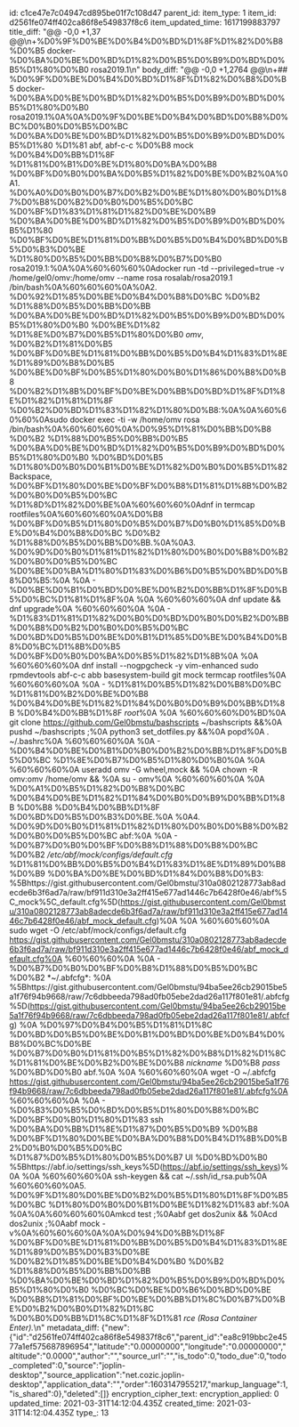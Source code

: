 id: c1ce47e7c04947cd895be01f7c108d47
parent_id: 
item_type: 1
item_id: d2561fe074ff402ca86f8e549837f8c6
item_updated_time: 1617199883797
title_diff: "@@ -0,0 +1,37 @@\\n+%D0%9F%D0%BE%D0%B4%D0%BD%D1%8F%D1%82%D0%B8%D0%B5 docker-%D0%BA%D0%BE%D0%BD%D1%82%D0%B5%D0%B9%D0%BD%D0%B5%D1%80%D0%B0 rosa2019.1\\n"
body_diff: "@@ -0,0 +1,2764 @@\\n+## %D0%9F%D0%BE%D0%B4%D0%BD%D1%8F%D1%82%D0%B8%D0%B5 docker-%D0%BA%D0%BE%D0%BD%D1%82%D0%B5%D0%B9%D0%BD%D0%B5%D1%80%D0%B0 rosa2019.1%0A%0A%D0%9F%D0%BE%D0%B4%D0%BD%D0%B8%D0%BC%D0%B0%D0%B5%D0%BC %D0%BA%D0%BE%D0%BD%D1%82%D0%B5%D0%B9%D0%BD%D0%B5%D1%80 %D1%81 abf, abf-c-c %D0%B8 mock %D0%B4%D0%BB%D1%8F %D1%81%D0%B1%D0%BE%D1%80%D0%BA%D0%B8 %D0%BF%D0%B0%D0%BA%D0%B5%D1%82%D0%BE%D0%B2%0A%0A1.  %D0%A0%D0%B0%D0%B7%D0%B2%D0%BE%D1%80%D0%B0%D1%87%D0%B8%D0%B2%D0%B0%D0%B5%D0%BC %D0%BF%D1%83%D1%81%D1%82%D0%BE%D0%B9 %D0%BA%D0%BE%D0%BD%D1%82%D0%B5%D0%B9%D0%BD%D0%B5%D1%80 %D0%BF%D0%BE%D1%81%D0%BB%D0%B5%D0%B4%D0%BD%D0%B5%D0%B3%D0%BE %D1%80%D0%B5%D0%BB%D0%B8%D0%B7%D0%B0 rosa2019.1:%0A%0A%60%60%60%0Adocker run -td --privileged=true -v /home/gel0/omv:/home/omv --name rosa rosalab/rosa2019.1 /bin/bash%0A%60%60%60%0A%0A2.  %D0%92%D1%85%D0%BE%D0%B4%D0%B8%D0%BC %D0%B2 %D1%88%D0%B5%D0%BB%D0%BB %D0%BA%D0%BE%D0%BD%D1%82%D0%B5%D0%B9%D0%BD%D0%B5%D1%80%D0%B0 %D0%BE%D1%82 %D1%8E%D0%B7%D0%B5%D1%80%D0%B0 *omv*, %D0%B2%D1%81%D0%B5 %D0%BF%D0%BE%D1%81%D0%BB%D0%B5%D0%B4%D1%83%D1%8E%D1%89%D0%B8%D0%B5 %D0%BE%D0%BF%D0%B5%D1%80%D0%B0%D1%86%D0%B8%D0%B8 %D0%B2%D1%8B%D0%BF%D0%BE%D0%BB%D0%BD%D1%8F%D1%8E%D1%82%D1%81%D1%8F %D0%B2%D0%BD%D1%83%D1%82%D1%80%D0%B8:%0A%0A%60%60%60%0Asudo docker exec -ti -w /home/omv rosa /bin/bash%0A%60%60%60%0A%D0%95%D1%81%D0%BB%D0%B8 %D0%B2 %D1%88%D0%B5%D0%BB%D0%B5 %D0%BA%D0%BE%D0%BD%D1%82%D0%B5%D0%B9%D0%BD%D0%B5%D1%80%D0%B0 %D0%BD%D0%B5 %D1%80%D0%B0%D0%B1%D0%BE%D1%82%D0%B0%D0%B5%D1%82 Backspace, %D0%BF%D1%80%D0%BE%D0%BF%D0%B8%D1%81%D1%8B%D0%B2%D0%B0%D0%B5%D0%BC %D1%8D%D1%82%D0%BE%0A%60%60%60%0Adnf in termcap rootfiles%0A%60%60%60%0A%D0%B8 %D0%BF%D0%B5%D1%80%D0%B5%D0%B7%D0%B0%D1%85%D0%BE%D0%B4%D0%B8%D0%BC %D0%B2 %D1%88%D0%B5%D0%BB%D0%BB.%0A%0A3.  %D0%9D%D0%B0%D1%81%D1%82%D1%80%D0%B0%D0%B8%D0%B2%D0%B0%D0%B5%D0%BC %D0%BE%D0%BA%D1%80%D1%83%D0%B6%D0%B5%D0%BD%D0%B8%D0%B5:%0A    %0A    - %D0%BE%D0%B1%D0%BD%D0%BE%D0%B2%D0%BB%D1%8F%D0%B5%D0%BC%D1%81%D1%8F%0A    %0A    %60%60%60%0A    dnf update && dnf upgrade%0A    %60%60%60%0A    %0A    - %D1%83%D1%81%D1%82%D0%B0%D0%BD%D0%B0%D0%B2%D0%BB%D0%B8%D0%B2%D0%B0%D0%B5%D0%BC %D0%BD%D0%B5%D0%BE%D0%B1%D1%85%D0%BE%D0%B4%D0%B8%D0%BC%D1%8B%D0%B5 %D0%BF%D0%B0%D0%BA%D0%B5%D1%82%D1%8B%0A    %0A    %60%60%60%0A    dnf install --nogpgcheck -y vim-enhanced sudo rpmdevtools abf-c-c abb basesystem-build git mock termcap rootfiles%0A    %60%60%60%0A    %0A    - %D1%81%D0%B5%D1%82%D0%B8%D0%BC %D1%81%D0%B2%D0%BE%D0%B8 %D0%B4%D0%BE%D1%82%D1%84%D0%B0%D0%B9%D0%BB%D1%8B %D0%B4%D0%BB%D1%8F *root*%0A    %0A    %60%60%60%D0%BD%0A    git clone https://github.com/Gel0bmstu/bashscripts ~/bashscripts &&%0A    pushd ~/bashscripts ;%0A    python3 set_dotfiles.py &&%0A    popd%0A    . ~/.bashrc%0A    %60%60%60%0A    %0A    - %D0%B4%D0%BE%D0%B1%D0%B0%D0%B2%D0%BB%D1%8F%D0%B5%D0%BC %D1%8E%D0%B7%D0%B5%D1%80%D0%B0%0A    %0A    %60%60%60%0A    useradd omv -G wheel,mock && %0A    chown -R omv:omv /home/omv && %0A    su - omv%0A    %60%60%60%0A    %0A    %D0%A1%D0%B5%D1%82%D0%B8%D0%BC %D0%B4%D0%BE%D1%82%D1%84%D0%B0%D0%B9%D0%BB%D1%8B %D0%B8 %D0%B4%D0%BB%D1%8F %D0%BD%D0%B5%D0%B3%D0%BE.%0A    %0A4.  %D0%9D%D0%B0%D1%81%D1%82%D1%80%D0%B0%D0%B8%D0%B2%D0%B0%D0%B5%D0%BC abf:%0A    %0A    - %D0%B7%D0%B0%D0%BF%D0%B8%D1%88%D0%B8%D0%BC %D0%B2 */etc/abf/mock/configs/default.cfg* %D1%81%D0%BB%D0%B5%D0%B4%D1%83%D1%8E%D1%89%D0%B8%D0%B9 %D0%BA%D0%BE%D0%BD%D1%84%D0%B8%D0%B3: %5Bhttps://gist.githubusercontent.com/Gel0bmstu/310a0802128773ab8adecde6b3f6ad7a/raw/bf911d310e3a2ff415e677ad1446c7b6428f0e46/abf%5C_mock%5C_default.cfg%5D(https://gist.githubusercontent.com/Gel0bmstu/310a0802128773ab8adecde6b3f6ad7a/raw/bf911d310e3a2ff415e677ad1446c7b6428f0e46/abf_mock_default.cfg)%0A    %0A    %60%60%60%0A    sudo wget -O /etc/abf/mock/configs/default.cfg https://gist.githubusercontent.com/Gel0bmstu/310a0802128773ab8adecde6b3f6ad7a/raw/bf911d310e3a2ff415e677ad1446c7b6428f0e46/abf_mock_default.cfg%0A    %60%60%60%0A    %0A    - %D0%B7%D0%B0%D0%BF%D0%B8%D1%88%D0%B5%D0%BC %D0%B2 *~/.abfcfg*:  %0A        %5Bhttps://gist.githubusercontent.com/Gel0bmstu/94ba5ee26cb29015be5a1f76f94b9668/raw/7c6dbbeeda798ad0fb05ebe2dad26a117f801e81/.abfcfg%5D(https://gist.githubusercontent.com/Gel0bmstu/94ba5ee26cb29015be5a1f76f94b9668/raw/7c6dbbeeda798ad0fb05ebe2dad26a117f801e81/.abfcfg)  %0A        %D0%97%D0%B4%D0%B5%D1%81%D1%8C %D0%BD%D0%B5%D0%BE%D0%B1%D0%BD%D0%BE%D0%B4%D0%B8%D0%BC%D0%BE %D0%B7%D0%B0%D1%81%D0%B5%D1%82%D0%B8%D1%82%D1%8C %D1%81%D0%BE%D0%B2%D0%BE%D0%B8 *nickname* %D0%B8 *pass* %D0%BD%D0%B0 abf.%0A    %0A    %60%60%60%0A    wget -O ~/.abfcfg https://gist.githubusercontent.com/Gel0bmstu/94ba5ee26cb29015be5a1f76f94b9668/raw/7c6dbbeeda798ad0fb05ebe2dad26a117f801e81/.abfcfg%0A    %60%60%60%0A    %0A    - %D0%B3%D0%B5%D0%BD%D0%B5%D1%80%D0%B8%D0%BC %D0%BF%D0%B0%D1%80%D1%83 ssh %D0%BA%D0%BB%D1%8E%D1%87%D0%B5%D0%B9 %D0%B8 %D0%BF%D1%80%D0%BE%D0%BA%D0%B8%D0%B4%D1%8B%D0%B2%D0%B0%D0%B5%D0%BC %D1%87%D0%B5%D1%80%D0%B5%D0%B7 UI %D0%BD%D0%B0 %5Bhttps://abf.io/settings/ssh_keys%5D(https://abf.io/settings/ssh_keys)%0A    %0A    %60%60%60%0A    ssh-keygen && cat ~/.ssh/id_rsa.pub%0A    %60%60%60%0A5.  %D0%9F%D1%80%D0%BE%D0%B2%D0%B5%D1%80%D1%8F%D0%B5%D0%BC %D1%80%D0%B0%D0%B1%D0%BE%D1%82%D1%83 abf:%0A    %0A%0A%60%60%60%0Amkcd test ;%0Aabf get dos2unix && %0Acd dos2unix ;%0Aabf mock -v%0A%60%60%60%0A%0A%D0%94%D0%BB%D1%8F %D0%BF%D0%BE%D1%81%D0%BB%D0%B5%D0%B4%D1%83%D1%8E%D1%89%D0%B5%D0%B3%D0%BE %D0%B2%D1%85%D0%BE%D0%B4%D0%B0 %D0%B2 %D1%88%D0%B5%D0%BB%D0%BB %D0%BA%D0%BE%D0%BD%D1%82%D0%B5%D0%B9%D0%BD%D0%B5%D1%80%D0%B0 %D0%BC%D0%BE%D0%B6%D0%BD%D0%BE %D0%B8%D1%81%D0%BF%D0%BE%D0%BB%D1%8C%D0%B7%D0%BE%D0%B2%D0%B0%D1%82%D1%8C %D0%B0%D0%BB%D1%8C%D1%8F%D1%81 *rce (Rosa Container Enter).*\\n"
metadata_diff: {"new":{"id":"d2561fe074ff402ca86f8e549837f8c6","parent_id":"ea8c919bbc2e4577a1ef575687896954","latitude":"0.00000000","longitude":"0.00000000","altitude":"0.0000","author":"","source_url":"","is_todo":0,"todo_due":0,"todo_completed":0,"source":"joplin-desktop","source_application":"net.cozic.joplin-desktop","application_data":"","order":1603147955217,"markup_language":1,"is_shared":0},"deleted":[]}
encryption_cipher_text: 
encryption_applied: 0
updated_time: 2021-03-31T14:12:04.435Z
created_time: 2021-03-31T14:12:04.435Z
type_: 13